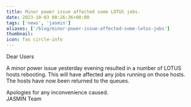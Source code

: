 ```yaml
---
title: Minor power issue affected some LOTUS jobs.
date: 2023-10-03 08:26:36+00:00
tags: ['news', 'jasmin']
aliases: ['/blog/minor-power-issue-affected-some-lotus-jobs']
thumbnail: 
icon: fas circle-info
---
```


Dear Users  
  
A minor power issue yesterday evening resulted in a number of LOTUS hosts rebooting. This will have affected any jobs running on those hosts. The hosts have now been returned to the queues.  
  
Apologies for any inconvenience caused.  
JASMIN Team


